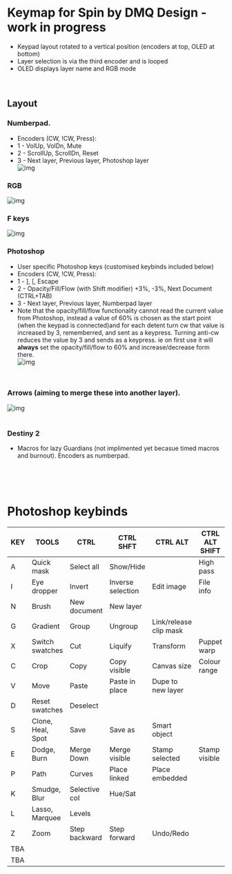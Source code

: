 # Keymap for Spin by DMQ Design - work in progress

* Keypad layout rotated to a vertical position (encoders at top, OLED at bottom)
* Layer selection is via the third encoder and is looped
* OLED displays layer name and RGB mode  
<br />

## Layout


### Numberpad.
* Encoders (CW, !CW, Press):
* 1 - VolUp, VolDn, Mute
* 2 - ScrollUp, ScrollDn, Reset
* 3 - Next layer, Previous layer, Photoshop layer  
![img](https://raw.githubusercontent.com/Grrarrrgh/qmk_firmware/dmqspindev/keyboards/dmqdesign/spin/keymaps/Grrarrrgh/spin_numpad.jpg)

### RGB  
![img](https://raw.githubusercontent.com/Grrarrrgh/qmk_firmware/dmqspindev/keyboards/dmqdesign/spin/keymaps/Grrarrrgh/spin_rgb.jpg)
<br />

### F keys  
![img](https://raw.githubusercontent.com/Grrarrrgh/qmk_firmware/dmqspindev/keyboards/dmqdesign/spin/keymaps/Grrarrrgh/spin_fnum.jpeg)
<br />

### Photoshop
* User specific Photoshop keys (customised keybinds included below) 
* Encoders (CW, !CW, Press):
* 1 - ], [, Escape
* 2 - Opacity/Fill/Flow (with Shift modifier) +3%, -3%, Next Document (CTRL+TAB)
* 3 - Next layer, Previous layer, Numberpad layer
* Note that the opacity/fill/flow functionality cannot read the current value from Photoshop, instead a value of 60% is chosen as the start point (when the keypad is connected)and for each detent turn cw that value is increased by 3, rememberred, and sent as a keypress. Turning anti-cw  reduces the value by 3 and sends as a keypress. ie on first use it will **always** set the opacity/fill/flow to 60% and increase/decrease form there.  
![img](https://raw.githubusercontent.com/Grrarrrgh/qmk_firmware/dmqspindev/keyboards/dmqdesign/spin/keymaps/Grrarrrgh/spin_ps.jpg)
<br />

### Arrows (aiming to merge these into another layer).  
![img](https://raw.githubusercontent.com/Grrarrrgh/qmk_firmware/dmqspindev/keyboards/dmqdesign/spin/keymaps/Grrarrrgh/spin_arrow.jpg)  
<br />

### Destiny 2
* Macros for lazy Guardians (not implimented yet becasue timed macros and burnout).  Encoders as numberpad.  
<br />
<br />
<br />

# Photoshop keybinds

KEY	|	TOOLS				|	CTRL			|	CTRL SHFT			|	CTRL ALT				|	CTRL ALT SHIFT	|	ALT SHIFT/MODE
---	|	------------------	|	--------------	|	------------------	|	---------------------	|	--------------	|	--------------
A 	|	Quick mask			|	Select all		|	Show/Hide 			|							|	High pass		|	
I 	|	Eye dropper			| 	Invert			|	Inverse selection	|	Edit image				|	File info		|
N 	|	Brush				|	New document	|	New layer			|							|					|	Normal
G 	|	Gradient			|	Group			|	Ungroup				|	Link/release clip mask	|					|
X 	|	Switch swatches 	|	Cut				|	Liquify				|	Transform				|	Puppet warp		|
C 	|	Crop				|	Copy			|	Copy visible		|	Canvas size				|	Colour range	|	Colour
V 	|	Move 				|	Paste			|	Paste in place		|	Dupe to new layer		|					|
D 	|	Reset swatches		|	Deselect		|						|							|					|
S	|	Clone, Heal, Spot 	|	Save			|	Save as				|	Smart object			|					|	Screen
E 	|	Dodge, Burn 		|	Merge Down		|	Merge visible		|	Stamp selected 			|	Stamp visible	|	Difference
P 	|	Path 				|	Curves			|	Place linked		|	Place embedded			|					|	Passthrough
K 	|	Smudge, Blur 		|	Selective col	|	Hue/Sat				|							|					|	Darken
L 	|	Lasso, Marquee 		|	Levels 			|						|							|					|	Luminosity
Z 	|	Zoom 				|	Step backward	|	Step forward 		|	Undo/Redo				|					|
TBA	|						|					|						|							|					|	Overlay
TBA	|						|					|						|							|					|	Soft light
